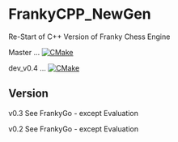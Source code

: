 # FrankyCPP_NewGen
Re-Start of C++ Version of Franky Chess Engine

Master ... [![CMake](https://github.com/frankkopp/FrankyCPP/actions/workflows/cmake.yml/badge.svg)](https://github.com/frankkopp/FrankyCPP/actions/workflows/cmake.yml)

dev_v0.4 ... [![CMake](https://github.com/frankkopp/FrankyCPP/actions/workflows/cmake.yml/badge.svg?branch=dev_v0.4)](https://github.com/frankkopp/FrankyCPP/actions/workflows/cmake.yml)

## Version
v0.3 See FrankyGo - except Evaluation

v0.2 See FrankyGo - except Evaluation

